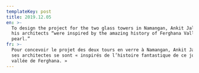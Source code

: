 ```yaml
---
templateKey: post
title: 2019.12.05
en: >-
  To design the project for the two glass towers in Namangan, Ankit Jalan and
  his architects “were inspired by the amazing history of Ferghana Valley’s
  pearl.”
fr: >-
  Pour concevoir le projet des deux tours en verre à Namangan, Ankit Jalan et
  ses architectes se sont « inspirés de l’histoire fantastique de ce joyau de la
  vallée de Ferghana. »
---
```


